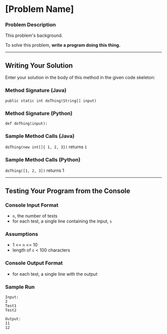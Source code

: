 # [Problem Name]

### Problem Description

This problem's background.

To solve this problem, **write a program doing this thing.**

---
## Writing Your Solution
Enter your solution in the body of this method in the given code skeleton:

### Method Signature (Java)
```public static int doThing(String[] input)```
### Method Signature (Python)
```def doThing(input):```

### Sample Method Calls (Java)
`doThing(new int[]{ 1, 2, 3})`
returns `1`


### Sample Method Calls (Python)
`doThing([1, 2, 3])`
returns 1

---
## Testing Your Program from the Console
### Console Input Format
* `n`, the number of tests
* for each test, a single line containing the input, `s`

### Assumptions
* 1 <= `n` <= 10
* length of `s` < 100 characters

### Console Output Format
* for each test, a single line with the output

### Sample Run
```
Input:
2
Test1
Test2

Output:
11
12
```